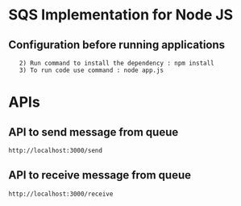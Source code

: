 # SQS Implementation for Node JS

## Configuration before running applications
```1) Download and configue aws by providing key and security key.
   2) Run command to install the dependency : npm install
   3) To run code use command : node app.js
```

# APIs

## API to send message from queue
```
http://localhost:3000/send
```

## API to receive message from queue
```
http://localhost:3000/receive
```
